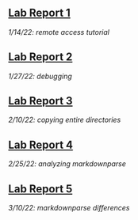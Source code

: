 **[Lab Report 1](lab-report-1-week-2.html)** 
---
*1/14/22: remote access tutorial*

**[Lab Report 2](lab-report-2-week-4.html)** 
---
*1/27/22: debugging*

**[Lab Report 3](lab-report-3-week-6.html)** 
---
*2/10/22: copying entire directories*

**[Lab Report 4](lab-report-4-week-8.html)**
---
*2/25/22: analyzing markdownparse* 

**[Lab Report 5](lab-report-5-week-10.html)**
---
*3/10/22: markdownparse differences* 
